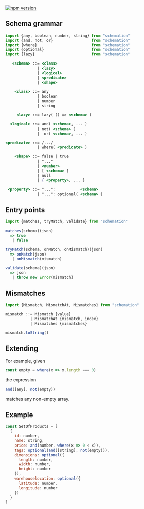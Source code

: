 [![npm version](https://badge.fury.io/js/schemation.svg)](http://badge.fury.io/js/schemation)

## Schema grammar

```javascript
import {any, boolean, number, string} from "schemation"
import {and, not, or}                 from "schemation"
import {where}                        from "schemation"
import {optional}                     from "schemation"
import {lazy}                         from "schemation"
```

```jsx
   <schema> ::= <class>
              | <lazy>
              | <logical>
              | <predicate>
              | <shape>

    <class> ::= any
              | boolean
              | number
              | string

     <lazy> ::= lazy( () => <schema> )

  <logical> ::= and( <schema>, ... )
              | not( <schema> )
              |  or( <schema>, ... )

<predicate> ::= /.../
              | where( <predicate> )

    <shape> ::= false | true
              | "..."
              | <number>
              | [ <schema> ]
              | null
              | { <property>, ... }

 <property> ::= "...":           <schema>
              | "...": optional( <schema> )
```

## Entry points

```javascript
import {matches, tryMatch, validate} from "schemation"
```

```javascript
matches(schema)(json)
  => true
   | false
```

```javascript
tryMatch(schema, onMatch, onMismatch)(json)
  => onMatch(json)
   | onMismatch(mismatch)
```

```javascript
validate(schema)(json)
  => json
   | throw new Error(mismatch)
```

## Mismatches

```javascript
import {Mismatch, MismatchAt, Mismatches} from "schemation"
```

```javascript
mismatch ::= Mismatch {value}
           | MismatchAt {mismatch, index}
           | Mismatches {mismatches}
```

```javascript
mismatch.toString()
```

## Extending

For example, given

```javascript
const empty = where(x => x.length === 0)
```

the expression

```javascript
and([any], not(empty))
```

matches any non-empty array.

## Example

```javascript
const SetOfProducts = [
  {
    id: number,
    name: string,
    price: and(number, where(x => 0 < x)),
    tags: optional(and([string], not(empty))),
    dimensions: optional({
      length: number,
      width: number,
      height: number
    }),
    warehouselocation: optional({
      latitude: number,
      longitude: number
    })
  }
]
```
